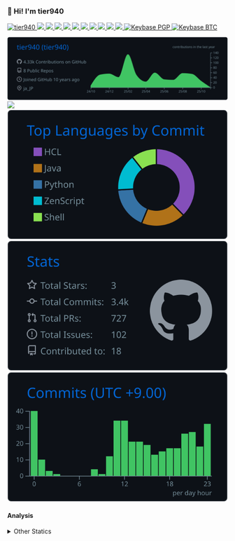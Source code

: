 ### 👋 Hi! I'm tier940

<p align="left"> 
  <a href="https://github.com/tier940/tier940/">
    <img src="https://komarev.com/ghpvc/?username=tier940" alt="tier940" />
  </a>
  <a href="http://twitter.com/tier940">
    <img height="20" src="https://img.shields.io/twitter/follow/tier940?label=Twitter&logo=twitter&style=flat" />
  </a>
  <a href="https://github.com/tier940">
    <img height="20" src="https://img.shields.io/github/followers/tier940?label=follow&logo=github&style=flat" />
  </a>
  <a href="https://www.reddit.com/user/tier940">
    <img height="20" src="https://img.shields.io/reddit/user-karma/combined/tier940?label=Reddit&logo=reddit&style=flat" />
  </a>
  <a href="https://stackoverflow.com/users/17317833/tier940">
    <img height="20" src="https://img.shields.io/stackexchange/stackoverflow/r/17317833?label=StackOverflow&logo=stack-overflow&style=flat" />
  </a>
  <a href="https://zenn.dev/tier940">
    <img height="20" src="https://zenn.badge.nikaera.com/s/tier940/likes" />
  </a>
  <a href="https://zenn.dev/tier940">
    <img height="20" src="https://zenn.badge.nikaera.com/s/tier940/followers" />
  </a>
  <a href="https://zenn.dev/tier940">
    <img height="20" src="https://zenn.badge.nikaera.com/s/tier940/articles" />
  </a>
  <a href="http://qiita.com/tier940">
    <img height="20" src="https://qiita-badge.apiapi.app/s/tier940/posts.svg" />
  </a>
  <a href="http://qiita.com/tier940">
    <img height="20" src="https://qiita-badge.apiapi.app/s/tier940/contributions.svg" />
  </a>
  <a href="https://github.com/tier940/tier940/">
    <img height="20" src="https://github.com/tier940/tier940/actions/workflows/main.yml/badge.svg" />
  </a>
  <a href="https://keybase.io/tier940">
    <img alt="Keybase PGP" src="https://img.shields.io/keybase/pgp/tier940">
  </a>
  <a href="https://keybase.io/tier940">
    <img alt="Keybase BTC" src="https://img.shields.io/keybase/btc/tier940">
  </a>
</p>

[![](https://raw.githubusercontent.com/tier940/tier940/main/profile-summary-card-output/github_dark/0-profile-details.svg)](https://github.com/vn7n24fzkq/github-profile-summary-cards)
[![](https://raw.githubusercontent.com/tier940/tier940/main/profile-summary-card-output/github_dark/1-repos-per-language.svg)](https://github.com/vn7n24fzkq/github-profile-summary-cards) [![](https://raw.githubusercontent.com/tier940/tier940/main/profile-summary-card-output/github_dark/2-most-commit-language.svg)](https://github.com/vn7n24fzkq/github-profile-summary-cards)
[![](https://raw.githubusercontent.com/tier940/tier940/main/profile-summary-card-output/github_dark/3-stats.svg)](https://github.com/vn7n24fzkq/github-profile-summary-cards) [![](https://raw.githubusercontent.com/tier940/tier940/main/profile-summary-card-output/github_dark/4-productive-time.svg)](https://github.com/vn7n24fzkq/github-profile-summary-cards)


#### Analysis
<!-- <img height="150" src="https://github.com/tier940/tier940/blob/master/images/stat.svg" alt="Alternative Text"/> -->

<details>
  <summary>Other Statics</summary>
  <!--START_SECTION:waka-->
![Code Time](http://img.shields.io/badge/Code%20Time-4%2C450%20hrs%2045%20mins-blue)

**🐱 My GitHub Data** 

> 📦 35.2 kB Used in GitHub's Storage 
 > 
> 💼 Opted to Hire
 > 
> 📜 8 Public Repositories 
 > 
> 🔑 5 Private Repositories 
 > 
**I'm an Early 🐤** 

```text
🌞 Morning                2541 commits        ████░░░░░░░░░░░░░░░░░░░░░   16.39 % 
🌆 Daytime                5654 commits        █████████░░░░░░░░░░░░░░░░   36.48 % 
🌃 Evening                5688 commits        █████████░░░░░░░░░░░░░░░░   36.70 % 
🌙 Night                  1617 commits        ███░░░░░░░░░░░░░░░░░░░░░░   10.43 % 
```
📅 **I'm Most Productive on Saturday** 

```text
Monday                   1535 commits        ██░░░░░░░░░░░░░░░░░░░░░░░   09.90 % 
Tuesday                  2526 commits        ████░░░░░░░░░░░░░░░░░░░░░   16.30 % 
Wednesday                1891 commits        ███░░░░░░░░░░░░░░░░░░░░░░   12.20 % 
Thursday                 1626 commits        ███░░░░░░░░░░░░░░░░░░░░░░   10.49 % 
Friday                   2165 commits        ███░░░░░░░░░░░░░░░░░░░░░░   13.97 % 
Saturday                 2931 commits        █████░░░░░░░░░░░░░░░░░░░░   18.91 % 
Sunday                   2826 commits        █████░░░░░░░░░░░░░░░░░░░░   18.23 % 
```


📊 **This Week I Spent My Time On** 

```text
🕑︎ Time Zone: Asia/Tokyo

💬 Programming Languages: 
Other                    35 hrs 12 mins      ██████████████████████░░░   86.54 % 
Java                     4 hrs 2 mins        ██░░░░░░░░░░░░░░░░░░░░░░░   09.94 % 
Groovy                   19 mins             ░░░░░░░░░░░░░░░░░░░░░░░░░   00.80 % 
YAML                     19 mins             ░░░░░░░░░░░░░░░░░░░░░░░░░   00.79 % 
Gradle                   15 mins             ░░░░░░░░░░░░░░░░░░░░░░░░░   00.64 % 

🔥 Editors: 
Edge                     34 hrs 37 mins      █████████████████████░░░░   85.13 % 
IntelliJ IDEA            4 hrs 31 mins       ███░░░░░░░░░░░░░░░░░░░░░░   11.13 % 
VS Code                  1 hr                █░░░░░░░░░░░░░░░░░░░░░░░░   02.49 % 
Chrome                   30 mins             ░░░░░░░░░░░░░░░░░░░░░░░░░   01.25 % 

💻 Operating System: 
Windows                  39 hrs 33 mins      ████████████████████████░   97.22 % 
Mac                      35 mins             ░░░░░░░░░░░░░░░░░░░░░░░░░   01.44 % 
Unknown OS               30 mins             ░░░░░░░░░░░░░░░░░░░░░░░░░   01.25 % 
Linux                    2 mins              ░░░░░░░░░░░░░░░░░░░░░░░░░   00.09 % 
```

**I Mostly Code in Java** 

```text
Java                     16 repos            █████████████░░░░░░░░░░░░   51.61 % 
ZenScript                3 repos             ██░░░░░░░░░░░░░░░░░░░░░░░   09.68 % 
Shell                    2 repos             ██░░░░░░░░░░░░░░░░░░░░░░░   06.45 % 
Python                   2 repos             ██░░░░░░░░░░░░░░░░░░░░░░░   06.45 % 
HTML                     1 repo              █░░░░░░░░░░░░░░░░░░░░░░░░   03.23 % 
```



**Timeline**

![Lines of Code chart](https://raw.githubusercontent.com/tier940/tier940/main/assets/bar_graph.png)


 Last Updated on 13/09/2024 00:08:37 UTC
<!--END_SECTION:waka-->
</details>
